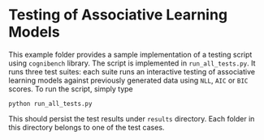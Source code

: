 # Testing of Associative Learning Models
This example folder provides a sample implementation of a testing script using `cognibench` library. The script is
implemented in `run_all_tests.py`. It runs three test suites: each suite runs an interactive testing of associative
learning models against previously generated data using `NLL`, `AIC` or `BIC` scores. To run the script, simply type

```
python run_all_tests.py
```

This should persist the test results under `results` directory. Each folder in this directory belongs to one of the
test cases.
